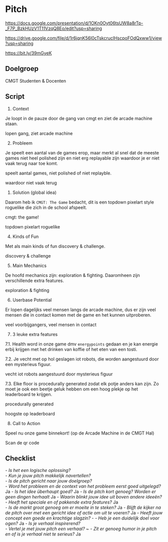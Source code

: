 # Pitch
https://docs.google.com/presentation/d/1OKn0Oyt06tsUW8a8rTp-_F7P_BzkHUzV1T11VzqQ8Eo/edit?usp=sharing


https://drive.google.com/file/d/1r6jqnK56l0cTskcrucIHscpoFOdQxww1/view?usp=sharing

https://bit.ly/39mGyeK

## Doelgroep
CMGT Studenten & Docenten


## Script

1. Context 

Je loopt in de pauze door de gang van cmgt en ziet de arcade machine staan.

lopen gang,
ziet arcade machine


2. Probleem

Je speelt een aantal van de games erop, maar merkt al snel dat de meeste games niet heel polished zijn en niet erg replayable zijn waardoor je er niet vaak terug naar toe komt.

speelt aantal games, 
niet polished of niet replayble. 

waardoor niet vaak terug


1. Solution (global idea)

Daarom heb ik `CMGT: The Game` bedacht, dit is een topdown pixelart style roguelike die zich in de school afspeelt.

cmgt: the game! 

topdown pixelart roguelike


4. Kinds of Fun

Met als main kinds of fun discovery & challenge.

discovery & challenge


5. Main Mechanics

De hoofd mechanics zijn: exploration & fighting. Daaromheen zijn verschillende extra features.


exploration & fighting

6. Userbase Potential

Er lopen dagelijks veel mensen langs de arcade machine, dus er zijn veel mensen die in contact komen met de game en het kunnen uitproberen.

veel voorbijgangers, 
veel mensen in contact

7. 3 leuke extra features

7.1. Health word in onze game dmv `energypoints` gedaan en je kan energie erbij krijgen met het drinken van koffie of het eten van een tosti.

7.2. Je vecht met op hol geslagen iot robots, die worden aangestuurd door een mysterieus figuur.

vecht iot robots
aangestuurd door mysterieus figuur

7.3. Elke floor is procedurally generated zodat elk potje anders kan zijn. Zo moet je ook een beetje geluk hebben om een hoog plekje op het leaderboard te krijgen.

procedurally generated

hoogste op leaderboard


8. Call to Action

Speel nu onze game binnekort! (op de Arcade Machine in de CMGT Hal)

Scan de qr code 


## Checklist

*- Is het een logische oplossing?*   
*- Kun je jouw pitch makkelijk navertellen?*   
*- Is de pitch gericht naar jouw doelgroep?*   
*- Word het probleem en de context van het probleem eerst goed uitgelegd?*   Ja
*- Is het idee überhaupt goed?*   Ja
*- Is de pitch kort genoeg? Worden er geen dingen herhaalt*   Ja
*- Waarin blinkt jouw idee uit boven andere ideeën?*   
*- Heeft het speciale en of pakkende extra features?*  Ja  
*- Is de markt groot genoeg om er moeite in te steken?*   Ja
*- Blijft de kijker na de pitch over met een gericht idee of actie om uit te voeren?*   Ja
*- Heeft jouw concept een goede en krachtige slagzin?*   -
*- Heb je een duidelijk doel voor ogen?*   Ja
*- Is je verhaal inspirerend?*   
*- Vertel je met jouw pitch een verhaal?*    ~
*- Zit er genoeg humor in je pitch en of is je verhaal niet te serieus?*    Ja